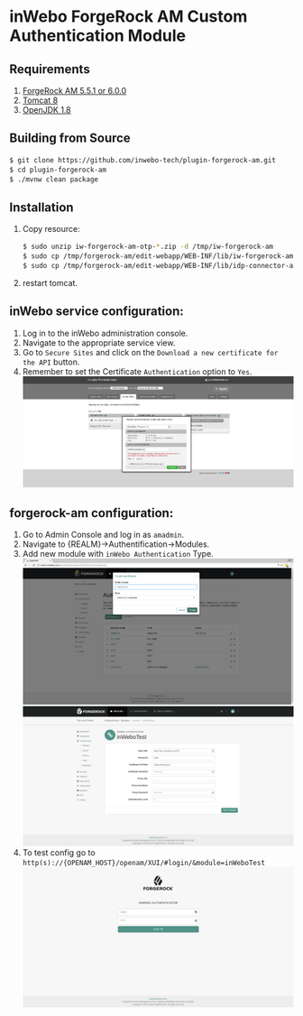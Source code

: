  inWebo ForgeRock AM Custom Authentication Module
 =======================================================
 
 Requirements
 ------------
 
 1. [ForgeRock AM 5.5.1 or 6.0.0](https://www.forgerock.com/platform/access-management)
 1. [Tomcat 8](http://apache.mediamirrors.org/tomcat/tomcat-8/v8.5.30/bin/apache-tomcat-8.5.30.tar.gz)
 1. [OpenJDK 1.8](http://openjdk.java.net/)
 
 Building from Source
 --------------------
 
 ```bash
 $ git clone https://github.com/inwebo-tech/plugin-forgerock-am.git
 $ cd plugin-forgerock-am 
 $ ./mvnw clean package
 ```
 
 Installation
 ------------

1. Copy resource:
    ```bash
    $ sudo unzip iw-forgerock-am-otp-*.zip -d /tmp/iw-forgerock-am
    $ sudo cp /tmp/forgerock-am/edit-webapp/WEB-INF/lib/iw-forgerock-am-*.jar /path/to/tomcat/webapps/openam/WEB-INF/lib/
    $ sudo cp /tmp/forgerock-am/edit-webapp/WEB-INF/lib/idp-connector-auth-repackage-0.3.0.jar /path/to/tomcat/webapps/openam/WEB-INF/lib/   
    ```
1. restart tomcat.

## inWebo service configuration:

1. Log in to the inWebo administration console.
1. Navigate to the appropriate service view.
1. Go to `Secure Sites` and click on the `Download a new certificate for the API` button.
1. Remember to set the Certificate `Authentication` option to `Yes`.
![myInWeboConfig](doc/images/myInWeboConfig.png)

## forgerock-am configuration:

1. Go to Admin Console and log in as `amadmin`.
2. Navigate to {REALM}->Authentification->Modules.
3. Add new module with `inWebo Authentication` Type.
![add new module](doc/images/inWeboAuthCreateModule.png)
![config new module](doc/images/inWeboAuthEditConfig.png)
4. To test config go to `http(s)://{OPENAM_HOST}/openam/XUI/#login/&module=inWeboTest`
![XUI Login Page](doc/images/inWeboAuthLoginXUIPage.png)